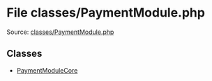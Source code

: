 File classes/PaymentModule.php
=========

Source: [classes/PaymentModule.php](https://github.com/PrestaShop/PrestaShop/blob/1.6.1.1/classes/PaymentModule.php)


Classes
-------

* [PaymentModuleCore](class.PaymentModuleCore.md)

